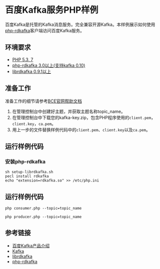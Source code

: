 # 百度Kafka服务PHP样例

百度Kafka是托管的Kafka消息服务。完全兼容开源Kafka。本样例展示如何使用[php-rdkafka](https://github.com/arnaud-lb/php-rdkafka)客户端访问百度Kafka服务。

## 环境要求

- [PHP 5.3, 7](http://php.net/)
- [php-rdkafka 3.0以上(支持kafka 0.10)](https://github.com/arnaud-lb/php-rdkafka)
- [librdkafka 0.9.1以上](https://github.com/edenhill/librdkafka)

## 准备工作

准备工作的细节请参考[BCE官网帮助文档](https://cloud.baidu.com/doc/Kafka/QuickGuide.html)

1. 在管理控制台中创建好主题，并获取主题名称topic_name。
2. 在管理控制台中下载您的kafka-key.zip，包含PHP程序使用的`client.pem`，`client.key`，`ca.pem`。
3. 用上一步的文件替换样例代码中的`client.pem`、`client.key`以及`ca.pem`。

## 运行样例代码

### 安装php-rdkafka

	sh setup-librdkafka.sh
    pecl install rdkafka
    echo "extension=rdkafka.so" >> /etc/php.ini

## 运行样例代码

	php consumer.php --topic=topic_name

	php producer.php --topic=topic_name
    
## 参考链接

- [百度Kafka产品介绍](https://bce.baidu.com/product/kafka.html)
- [Kafka](http://kafka.apache.org/)
- [librdkafka](https://github.com/edenhill/librdkafka)
- [php-rdkafka](https://arnaud-lb.github.io/php-rdkafka/phpdoc/book.rdkafka.html)
